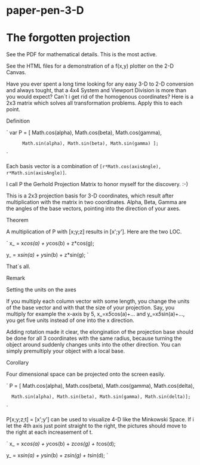 # paper-pen-3-D

The forgotten projection
========================

See the PDF for mathematical details. This is the most active.

See the HTML files for a demonstration of a f(x,y) plotter on the 2-D Canvas.

Have you ever spent a long time looking for any easy 3-D to 2-D conversion
and always tought, that a 4x4 System and Viewport Division is more than you
would expect? Can´t i get rid of the homogenous coordinates? Here is a 2x3
matrix which solves all transformation problems. Apply this to each point.

Definition

`
var P = [ Math.cos(alpha), Math.cos(beta), Math.cos(gamma),

          Math.sin(alpha), Math.sin(beta), Math.sin(gamma) ];
`

Each basis vector is a combination of `[r*Math.cos(axisAngle), r*Math.sin(axisAngle)]`.

I call P the Gerhold Projection Matrix to honor myself for the discovery. :-)
      
This is a 2x3 projection basis for 3-D coordinates, which result 
after multiplication with the matrix in two coordinates. Alpha, Beta, Gamma
are the angles of the base vectors, pointing into the direction of your
axes.

Theorem

A multiplication of P with [x;y;z] results in [x';y']. Here are the two LOC.

`
x_ = x*cos(a) + y*cos(b) + z*cos(g);

y_ = x*sin(a) + y*sin(b) + z*sin(g);
`

That´s all. 

Remark 

Setting the units on the axes

If you multiply each column vector with some length, you
change the units of the base vector and with that the size of your projection.
Say, you multiply for example the x-axis by 5, x_=x*5*cos(a)+... and y_=x*5*sin(a)+...,
you get five units instead of one into the x direction.

Adding rotation made it clear, the elongination of the projection base should
be done for all 3 coordinates with the same radius, because turning the object
around suddenly changes units into the other direction. You can simply premultiply
your object with a local base. 

Corollary 

Four dimensional space can be projected onto the screen easily.

`
P = [ Math.cos(alpha), Math.cos(beta), Math.cos(gamma), Math.cos(delta),

      Math.sin(alpha), Math.sin(beta), Math.sin(gamma), Math.sin(delta)];
`

P[x;y;z;t] = [x';y'] can be used to visualize 4-D like the Minkowski Space.
If i let the 4th axis just point straight to the right, the pictures should 
move to the right at each increasement of t.

`
x_ = x*cos(a) + y*cos(b) + z*cos(g) + t*cos(d);

y_ = x*sin(a) + y*sin(b) + z*sin(g) + t*sin(d);
`
